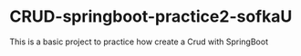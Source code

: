 # CRUD-springboot-practice2-sofkaU
This is a basic project to practice how create a Crud with SpringBoot
